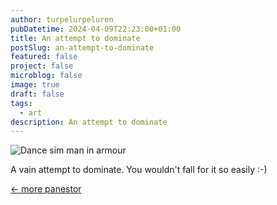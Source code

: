```yaml
---
author: turpelurpeluren
pubDatetime: 2024-04-09T22:23:00+01:00
title: An attempt to dominate
postSlug: an-attempt-to-dominate
featured: false
project: false
microblog: false
image: true
draft: false
tags:
  - art
description: An attempt to dominate
---
```

![Dance sim man in armour](@assets/images/an_attempt_to_dominate.png)

A vain attempt to dominate. You wouldn't fall for it so easily :-)

[<- more panestor](/posts/panestor)